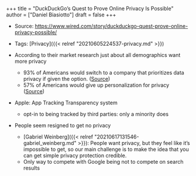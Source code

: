 +++
title = "DuckDuckGo’s Quest to Prove Online Privacy Is Possible"
author = ["Daniel Biasiotto"]
draft = false
+++

-   Source:  <https://www.wired.com/story/duckduckgo-quest-prove-online-privacy-possible/>
-   Tags: [Privacy]({{< relref "20210605224537-privacy.md" >}})

-   According to their market research just about all demographics want more privacy
    -   93% of Americans would switch to a company that prioritizes data privacy if given the option. ([Source](https://www.datocms-assets.com/16414/1597294492-transcenddataprivacyfeedbackloop-2020.pdf))
    -   57% of Americans would give up personalization for privacy ([Source](http://www.conference-board.org/press/data-privacy-survey-nov2020))
-   Apple: App Tracking Transparency system
    -   opt-in to being tracked by third parties: only a minority does

-   People seem resigned to get no privacy
    -   [Gabriel Weinberg]({{< relref "20210617131546-gabriel_weinberg.md" >}}): People want privacy, but they feel like it’s impossible to get, so our main challenge is to make the idea that you can get simple privacy protection credible.
    -   Only way to compete with Google being not to compete on search results
